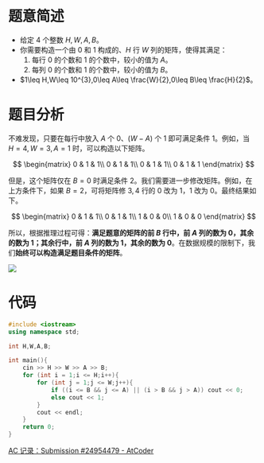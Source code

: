 # 题意简述
- 给定 $4$ 个整数 $H,W,A,B$。
- 你需要构造一个由 $0$ 和 $1$ 构成的、$H$ 行 $W$ 列的矩阵，使得其满足：
    1. 每行 $0$ 的个数和 $1$ 的个数中，较小的值为 $A$。
    2. 每列 $0$ 的个数和 $1$ 的个数中，较小的值为 $B$。
- $1\leq H,W\leq 10^{3},0\leq A\leq \frac{W}{2},0\leq B\leq \frac{H}{2}$。

# 题目分析
不难发现，只要在每行中放入 $A$ 个 $0$、$(W-A)$ 个 $1$ 即可满足条件 $1$。例如，当 $H=4,W=3,A=1$ 时，可以构造以下矩阵。

$$
\begin{matrix}
   0 & 1 & 1\\
   0 & 1 & 1\\
   0 & 1 & 1\\
   0 & 1 & 1
\end{matrix}
$$

但是，这个矩阵仅在 $B=0$ 时满足条件 $2$。我们需要进一步修改矩阵。例如，在上方条件下，如果 $B=2$，可将矩阵修 $3,4$ 行的 $0$ 改为 $1$，$1$ 改为 $0$。最终结果如下。

$$
\begin{matrix}
   0 & 1 & 1\\
   0 & 1 & 1\\
   1 & 0 & 0\\
   1 & 0 & 0
\end{matrix}
$$


所以，根据推理过程可得：**满足题意的矩阵的前 $B$ 行中，前 $A$ 列的数为 $0$，其余的数为 $1$；其余行中，前 $A$ 列的数为 $1$，其余的数为 $0$**。在数据规模的限制下，我们**始终可以构造满足题目条件的矩阵**。

![](https://cdn.luogu.com.cn/upload/image_hosting/bbtczspo.png)

# 代码
```cpp
#include <iostream>
using namespace std;

int H,W,A,B;

int main(){
    cin >> H >> W >> A >> B;
    for (int i = 1;i <= H;i++){
        for (int j = 1;j <= W;j++){
            if ((i <= B && j <= A) || (i > B && j > A)) cout << 0;
            else cout << 1;
        }
        cout << endl;
    }
    return 0;
}
```

[AC 记录：Submission #24954479 - AtCoder](https://atcoder.jp/contests/agc038/submissions/24954479)